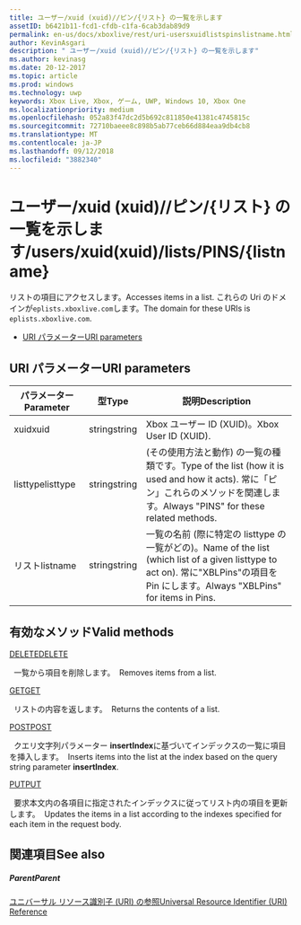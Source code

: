 ```yaml
---
title: ユーザー/xuid (xuid)//ピン/{リスト} の一覧を示します
assetID: b6421b11-fcd1-cfdb-c1fa-6cab3dab89d9
permalink: en-us/docs/xboxlive/rest/uri-usersxuidlistspinslistname.html
author: KevinAsgari
description: " ユーザー/xuid (xuid)//ピン/{リスト} の一覧を示します"
ms.author: kevinasg
ms.date: 20-12-2017
ms.topic: article
ms.prod: windows
ms.technology: uwp
keywords: Xbox Live, Xbox, ゲーム, UWP, Windows 10, Xbox One
ms.localizationpriority: medium
ms.openlocfilehash: 052a83f47dc2d5b692c811850e41381c4745815c
ms.sourcegitcommit: 72710baeee8c898b5ab77ceb66d884eaa9db4cb8
ms.translationtype: MT
ms.contentlocale: ja-JP
ms.lasthandoff: 09/12/2018
ms.locfileid: "3882340"
---
```

# <a name="usersxuidxuidlistspinslistname"></a><span data-ttu-id="c34e0-104">ユーザー/xuid (xuid)//ピン/{リスト} の一覧を示します</span><span class="sxs-lookup"><span data-stu-id="c34e0-104">/users/xuid(xuid)/lists/PINS/{listname}</span></span>
<span data-ttu-id="c34e0-105">リストの項目にアクセスします。</span><span class="sxs-lookup"><span data-stu-id="c34e0-105">Accesses items in a list.</span></span> <span data-ttu-id="c34e0-106">これらの Uri のドメインが`eplists.xboxlive.com`します。</span><span class="sxs-lookup"><span data-stu-id="c34e0-106">The domain for these URIs is `eplists.xboxlive.com`.</span></span>
 
  * [<span data-ttu-id="c34e0-107">URI パラメーター</span><span class="sxs-lookup"><span data-stu-id="c34e0-107">URI parameters</span></span>](#ID4EV)
 
<a id="ID4EV"></a>

 
## <a name="uri-parameters"></a><span data-ttu-id="c34e0-108">URI パラメーター</span><span class="sxs-lookup"><span data-stu-id="c34e0-108">URI parameters</span></span>
 
| <span data-ttu-id="c34e0-109">パラメーター</span><span class="sxs-lookup"><span data-stu-id="c34e0-109">Parameter</span></span>| <span data-ttu-id="c34e0-110">型</span><span class="sxs-lookup"><span data-stu-id="c34e0-110">Type</span></span>| <span data-ttu-id="c34e0-111">説明</span><span class="sxs-lookup"><span data-stu-id="c34e0-111">Description</span></span>| 
| --- | --- | --- | 
| <span data-ttu-id="c34e0-112">xuid</span><span class="sxs-lookup"><span data-stu-id="c34e0-112">xuid</span></span>| <span data-ttu-id="c34e0-113">string</span><span class="sxs-lookup"><span data-stu-id="c34e0-113">string</span></span>| <span data-ttu-id="c34e0-114">Xbox ユーザー ID (XUID)。</span><span class="sxs-lookup"><span data-stu-id="c34e0-114">Xbox User ID (XUID).</span></span>| 
| <span data-ttu-id="c34e0-115">listtype</span><span class="sxs-lookup"><span data-stu-id="c34e0-115">listtype</span></span>| <span data-ttu-id="c34e0-116">string</span><span class="sxs-lookup"><span data-stu-id="c34e0-116">string</span></span>| <span data-ttu-id="c34e0-117">(その使用方法と動作) の一覧の種類です。</span><span class="sxs-lookup"><span data-stu-id="c34e0-117">Type of the list (how it is used and how it acts).</span></span> <span data-ttu-id="c34e0-118">常に「ピン」これらのメソッドを関連します。</span><span class="sxs-lookup"><span data-stu-id="c34e0-118">Always "PINS" for these related methods.</span></span>| 
| <span data-ttu-id="c34e0-119">リスト</span><span class="sxs-lookup"><span data-stu-id="c34e0-119">listname</span></span>| <span data-ttu-id="c34e0-120">string</span><span class="sxs-lookup"><span data-stu-id="c34e0-120">string</span></span>| <span data-ttu-id="c34e0-121">一覧の名前 (際に特定の listtype の一覧がどの)。</span><span class="sxs-lookup"><span data-stu-id="c34e0-121">Name of the list (which list of a given listtype to act on).</span></span> <span data-ttu-id="c34e0-122">常に"XBLPins"の項目を Pin にします。</span><span class="sxs-lookup"><span data-stu-id="c34e0-122">Always "XBLPins" for items in Pins.</span></span>| 
  
<a id="ID4EGC"></a>

 
## <a name="valid-methods"></a><span data-ttu-id="c34e0-123">有効なメソッド</span><span class="sxs-lookup"><span data-stu-id="c34e0-123">Valid methods</span></span>

[<span data-ttu-id="c34e0-124">DELETE</span><span class="sxs-lookup"><span data-stu-id="c34e0-124">DELETE</span></span>](uri-usersxuidlistspinslistnamedelete.md)

<span data-ttu-id="c34e0-125">&nbsp;&nbsp;一覧から項目を削除します。</span><span class="sxs-lookup"><span data-stu-id="c34e0-125">&nbsp;&nbsp;Removes items from a list.</span></span>

[<span data-ttu-id="c34e0-126">GET</span><span class="sxs-lookup"><span data-stu-id="c34e0-126">GET</span></span>](uri-usersxuidlistspinslistnameget.md)

<span data-ttu-id="c34e0-127">&nbsp;&nbsp;リストの内容を返します。</span><span class="sxs-lookup"><span data-stu-id="c34e0-127">&nbsp;&nbsp;Returns the contents of a list.</span></span>

[<span data-ttu-id="c34e0-128">POST</span><span class="sxs-lookup"><span data-stu-id="c34e0-128">POST</span></span>](uri-usersxuidlistspinslistnamepost.md)

<span data-ttu-id="c34e0-129">&nbsp;&nbsp;クエリ文字列パラメーター **insertIndex**に基づいてインデックスの一覧に項目を挿入します。</span><span class="sxs-lookup"><span data-stu-id="c34e0-129">&nbsp;&nbsp;Inserts items into the list at the index based on the query string parameter **insertIndex**.</span></span>

[<span data-ttu-id="c34e0-130">PUT</span><span class="sxs-lookup"><span data-stu-id="c34e0-130">PUT</span></span>](uri-usersxuidlistspinslistnameput.md)

<span data-ttu-id="c34e0-131">&nbsp;&nbsp;要求本文内の各項目に指定されたインデックスに従ってリスト内の項目を更新します。</span><span class="sxs-lookup"><span data-stu-id="c34e0-131">&nbsp;&nbsp;Updates the items in a list according to the indexes specified for each item in the request body.</span></span>
 
<a id="ID4EZC"></a>

 
## <a name="see-also"></a><span data-ttu-id="c34e0-132">関連項目</span><span class="sxs-lookup"><span data-stu-id="c34e0-132">See also</span></span>
 
<a id="ID4E2C"></a>

 
##### <a name="parent"></a><span data-ttu-id="c34e0-133">Parent</span><span class="sxs-lookup"><span data-stu-id="c34e0-133">Parent</span></span> 

[<span data-ttu-id="c34e0-134">ユニバーサル リソース識別子 (URI) の参照</span><span class="sxs-lookup"><span data-stu-id="c34e0-134">Universal Resource Identifier (URI) Reference</span></span>](../atoc-xboxlivews-reference-uris.md)

   
